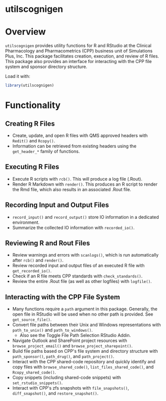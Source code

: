 # utilscognigen

# Overview

`utilscognigen` provides utility functions for R and RStudio at the Clinical Pharmacology and Pharmacometrics (CPP) business unit of Simulations Plus, Inc. This package facilitates creation, execution, and review of R files. This package also provides an interface for interacting with the CPP file system and sponsor directory structure.

Load it with:
```r
library(utilscognigen)
```

# Functionality

## Creating R Files

- Create, update, and open R files with QMS approved headers with `Redit()` and `Rcopy()`. 
- Information can be retrieved from existing headers using the `get_header_*` family of functions.

## Executing R Files

- Execute R scripts with `rcb()`. This will produce a log file (.Rout).
- Render R Markdown with `render()`. This produces an R script to render the Rmd file, which also results in an associated .Rout file.

## Recording Input and Output Files

- `record_input()` and `record_output()` store IO information in a dedicated environment.
- Summarize the collected IO information with `recorded_io()`.

## Reviewing R and Rout Files

- Review warnings and errors with `scanlogs()`, which is run automatically after `rcb()` and `render()`.
- Review recorded input and output files of an executed R file with `get_recorded_io()`.
- Check if an R file meets CPP standards with `check_standards()`.
- Review the entire .Rout file (as well as other logfiles) with `logfile()`.

## Interacting with the CPP File System

- Many functions require a `path` argument in this package. Generally, the open file in RStudio will be used when no other path is provided. See `get_source_file()`.
- Convert file paths between their Unix and Windows representations with `path_to_unix()` and `path_to_windows()`.
  - Also see the Toggle File Path Selection RStudio Addin.
- Navigate Outlook and SharePoint project resources with `browse_project_email()` and `browse_project_sharepoint()`.
- Build file paths based on CPP's file system and directory structure with `path_sponsor()`, `path_drug()`, and `path_project()`.
- Interact with the CPP shared-code repository and quickly identify and copy files with `browse_shared_code()`, `list_files_shared_code()`, and `Rcopy_shared_code()`.
- Copy snippets (including shared-code snippets) with `set_rstudio_snippets()`.
- Interact with CPP's zfs snapshots with `file_snapshots()`, `diff_snapshot()`, and `restore_snapshot()`.
